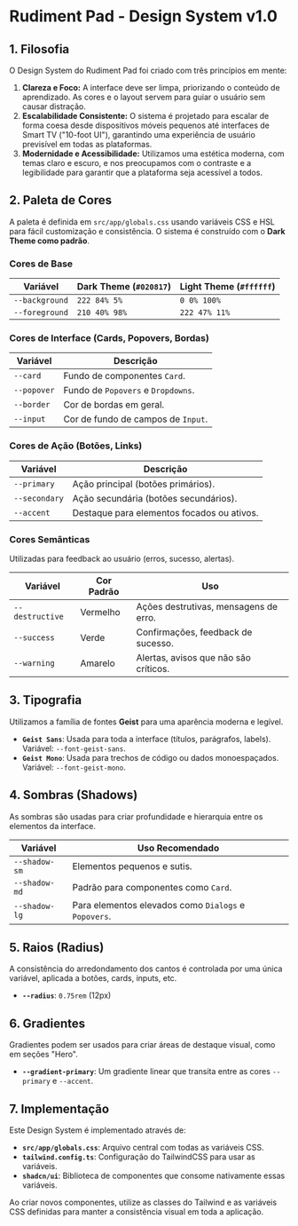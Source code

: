 # Rudiment Pad - Design System v1.0

## 1. Filosofia

O Design System do Rudiment Pad foi criado com três princípios em mente:

1.  **Clareza e Foco:** A interface deve ser limpa, priorizando o conteúdo de aprendizado. As cores e o layout servem para guiar o usuário sem causar distração.
2.  **Escalabilidade Consistente:** O sistema é projetado para escalar de forma coesa desde dispositivos móveis pequenos até interfaces de Smart TV ("10-foot UI"), garantindo uma experiência de usuário previsível em todas as plataformas.
3.  **Modernidade e Acessibilidade:** Utilizamos uma estética moderna, com temas claro e escuro, e nos preocupamos com o contraste e a legibilidade para garantir que a plataforma seja acessível a todos.

## 2. Paleta de Cores

A paleta é definida em `src/app/globals.css` usando variáveis CSS e HSL para fácil customização e consistência. O sistema é construído com o **Dark Theme como padrão**.

### Cores de Base

| Variável             | Dark Theme (`#020817`) | Light Theme (`#ffffff`) |
| -------------------- | ---------------------- | ----------------------- |
| `--background`       | `222 84% 5%`           | `0 0% 100%`             |
| `--foreground`       | `210 40% 98%`          | `222 47% 11%`           |

### Cores de Interface (Cards, Popovers, Bordas)

| Variável             | Descrição                                   |
| -------------------- | ------------------------------------------- |
| `--card`             | Fundo de componentes `Card`.                |
| `--popover`          | Fundo de `Popovers` e `Dropdowns`.          |
| `--border`           | Cor de bordas em geral.                     |
| `--input`            | Cor de fundo de campos de `Input`.          |

### Cores de Ação (Botões, Links)

| Variável             | Descrição                                   |
| -------------------- | ------------------------------------------- |
| `--primary`          | Ação principal (botões primários).          |
| `--secondary`        | Ação secundária (botões secundários).       |
| `--accent`           | Destaque para elementos focados ou ativos.  |

### Cores Semânticas

Utilizadas para feedback ao usuário (erros, sucesso, alertas).

| Variável             | Cor Padrão | Uso                                         |
| -------------------- | ---------- | ------------------------------------------- |
| `--destructive`      | Vermelho   | Ações destrutivas, mensagens de erro.       |
| `--success`          | Verde      | Confirmações, feedback de sucesso.          |
| `--warning`          | Amarelo    | Alertas, avisos que não são críticos.       |

## 3. Tipografia

Utilizamos a família de fontes **Geist** para uma aparência moderna e legível.

- **`Geist Sans`**: Usada para toda a interface (títulos, parágrafos, labels). Variável: `--font-geist-sans`.
- **`Geist Mono`**: Usada para trechos de código ou dados monoespaçados. Variável: `--font-geist-mono`.

## 4. Sombras (Shadows)

As sombras são usadas para criar profundidade e hierarquia entre os elementos da interface.

| Variável        | Uso Recomendado                                     |
| --------------- | --------------------------------------------------- |
| `--shadow-sm`   | Elementos pequenos e sutis.                         |
| `--shadow-md`   | Padrão para componentes como `Card`.                |
| `--shadow-lg`   | Para elementos elevados como `Dialogs` e `Popovers`.|

## 5. Raios (Radius)

A consistência do arredondamento dos cantos é controlada por uma única variável, aplicada a botões, cards, inputs, etc.

- **`--radius`**: `0.75rem` (12px)

## 6. Gradientes

Gradientes podem ser usados para criar áreas de destaque visual, como em seções "Hero".

- **`--gradient-primary`**: Um gradiente linear que transita entre as cores `--primary` e `--accent`.

## 7. Implementação

Este Design System é implementado através de:

- **`src/app/globals.css`**: Arquivo central com todas as variáveis CSS.
- **`tailwind.config.ts`**: Configuração do TailwindCSS para usar as variáveis.
- **`shadcn/ui`**: Biblioteca de componentes que consome nativamente essas variáveis.

Ao criar novos componentes, utilize as classes do Tailwind e as variáveis CSS definidas para manter a consistência visual em toda a aplicação.
